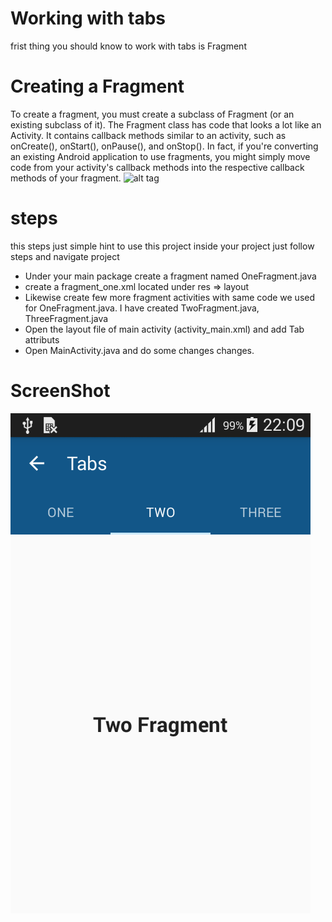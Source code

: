 # Working with tabs
frist thing you should know to work with tabs is Fragment 

# Creating a Fragment
To create a fragment, you must create a subclass of Fragment (or an existing subclass of it). The Fragment class has code that looks a lot like an Activity. It contains callback methods similar to an activity, such as onCreate(), onStart(), onPause(), and onStop(). In fact, if you're converting an existing Android application to use fragments, you might simply move code from your activity's callback methods into the respective callback methods of your fragment.
![alt tag](http://developer.android.com/images/fundamentals/fragments.png)

# steps
this steps just simple hint to use this project inside your project just follow steps and navigate project

- Under your main package create a fragment named OneFragment.java
- create a fragment_one.xml located under res ⇒ layout
- Likewise create few more fragment activities with same code we used for OneFragment.java. I have created TwoFragment.java, ThreeFragment.java
- Open the layout file of main activity (activity_main.xml) and add Tab attributs 
- Open MainActivity.java and do some changes changes.

# ScreenShot
![alt tag](https://github.com/MostafaAnter/Tabs/blob/master/device-2016-01-22-220910.png)
